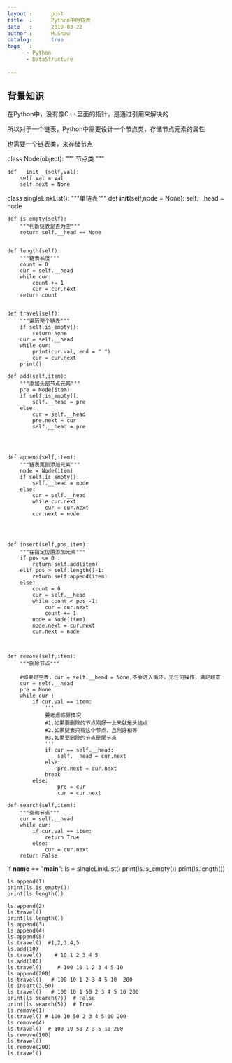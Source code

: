 ```yaml
---
layout :      post
title  :      Python中的链表
date   :      2019-03-22
author :      M.Shaw
catalog:      true
tags   :
      - Python
      - DataStructure
      
---
```


## 背景知识
在Python中，没有像C++里面的指针，是通过引用来解决的

所以对于一个链表，Python中需要设计一个节点类，存储节点元素的属性

也需要一个链表类，来存储节点

class Node(object):
	"""
	节点类
	"""

	def __init__(self,val):
		self.val = val
		self.next = None

class singleLinkList():
	"""单链表"""
	def __init__(self,node = None):
		self.__head = node


	def is_empty(self):
		"""判断链表是否为空"""
		return self.__head == None
	

	def length(self):
		"""链表长度"""
		count = 0
		cur = self.__head
		while cur:
			count += 1
			cur = cur.next
		return count


	def travel(self):
		"""遍历整个链表"""
		if self.is_empty():
			return None
		cur = self.__head
		while cur:
			print(cur.val, end = " ")
			cur = cur.next
		print()

	def add(self,item):
		"""添加头部节点元素"""
		pre = Node(item)
		if self.is_empty():
			self.__head = pre
		else:
			cur = self.__head
			pre.next = cur
			self.__head = pre
			



	def append(self,item):
		"""链表尾部添加元素"""
		node = Node(item)
		if self.is_empty():
			self.__head = node
		else:
			cur = self.__head
			while cur.next:
				cur = cur.next
			cur.next = node




	def insert(self,pos,item):
		"""在指定位置添加元素"""
		if pos <= 0 :
			return self.add(item)
		elif pos > self.length()-1:
			return self.append(item)
		else:
			count = 0
			cur = self.__head
			while count < pos -1:
				cur = cur.next
				count += 1
			node = Node(item)
			node.next = cur.next
			cur.next = node

		

	def remove(self,item):
		"""删除节点"""

		#如果是空表，cur = self.__head = None,不会进入循环，无任何操作，满足题意
		cur = self.__head
		pre = None
		while cur :
			if cur.val == item:
				'''
				要考虑临界情况
				#1.如果要删除的节点刚好一上来就是头结点
				#2.如果链表只有这个节点，且刚好相等
				#3.如果要删除的节点是尾节点
				'''
				if cur == self.__head:
					self.__head = cur.next
				else:
					pre.next = cur.next
				break
			else:
					pre = cur
					cur = cur.next

	def search(self,item):
		"""查询节点"""
		cur = self.__head
		while cur:
			if cur.val == item:
				return True
			else:
				cur = cur.next
		return False


if __name__ == "__main__":
	ls = singleLinkList()
	print(ls.is_empty())
	print(ls.length())

	ls.append(1)
	print(ls.is_empty())
	print(ls.length())

	ls.append(2)
	ls.travel()
	print(ls.length())
	ls.append(3)
	ls.append(4)
	ls.append(5)
	ls.travel()  #1,2,3,4,5
	ls.add(10)   
	ls.travel()    # 10 1 2 3 4 5 
	ls.add(100)  
	ls.travel()     # 100 10 1 2 3 4 5 10
	ls.append(200) 
	ls.travel()   # 100 10 1 2 3 4 5 10  200
	ls.insert(3,50) 
	ls.travel()   # 100 10 1 50 2 3 4 5 10 200
	print(ls.search(7))  # False
	print(ls.search(5))  # True
	ls.remove(1)
	ls.travel() # 100 10 50 2 3 4 5 10 200
	ls.remove(4)
	ls.travel()  # 100 10 50 2 3 5 10 200
	ls.remove(100)
	ls.travel()
	ls.remove(200)
	ls.travel()
